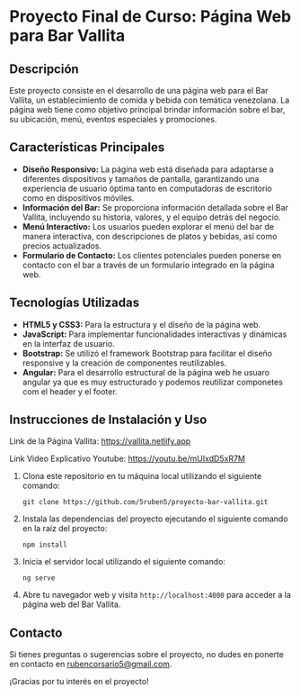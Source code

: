 # Proyecto Final de Curso: Página Web para Bar Vallita

## Descripción

Este proyecto consiste en el desarrollo de una página web para el Bar Vallita, un establecimiento de comida y bebida con temática venezolana. La página web tiene como objetivo principal brindar información sobre el bar, su ubicación, menú, eventos especiales y promociones.

## Características Principales

- **Diseño Responsivo:** La página web está diseñada para adaptarse a diferentes dispositivos y tamaños de pantalla, garantizando una experiencia de usuario óptima tanto en computadoras de escritorio como en dispositivos móviles.
- **Información del Bar:** Se proporciona información detallada sobre el Bar Vallita, incluyendo su historia, valores, y el equipo detrás del negocio.
- **Menú Interactivo:** Los usuarios pueden explorar el menú del bar de manera interactiva, con descripciones de platos y bebidas, así como precios actualizados.
- **Formulario de Contacto:** Los clientes potenciales pueden ponerse en contacto con el bar a través de un formulario integrado en la página web.

## Tecnologías Utilizadas

- **HTML5 y CSS3:** Para la estructura y el diseño de la página web.
- **JavaScript:** Para implementar funcionalidades interactivas y dinámicas en la interfaz de usuario.
- **Bootstrap:** Se utilizó el framework Bootstrap para facilitar el diseño responsive y la creación de componentes reutilizables.
- **Angular:** Para el desarrollo estructural de la página web he usuaro angular ya que es muy estructurado y podemos reutilizar componetes com el header y el footer.


## Instrucciones de Instalación y Uso

Link de la Página Vallita: https://vallita.netlify.app

Link Video Explicativo Youtube: https://youtu.be/mUIxdD5xR7M

1. Clona este repositorio en tu máquina local utilizando el siguiente comando:

    ```
    git clone https://github.com/5ruben5/proyecto-bar-vallita.git
    ```

2. Instala las dependencias del proyecto ejecutando el siguiente comando en la raíz del proyecto:

    ```
    npm install
    ```

3. Inicia el servidor local utilizando el siguiente comando:

    ```
    ng serve
    ```

4. Abre tu navegador web y visita `http://localhost:4000` para acceder a la página web del Bar Vallita.


## Contacto

Si tienes preguntas o sugerencias sobre el proyecto, no dudes en ponerte en contacto en rubencorsario5@gmail.com.

¡Gracias por tu interés en el proyecto!
